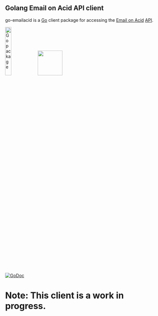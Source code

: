 Golang Email on Acid API client
------------------------
go-emailacid is a [Go](http://golang.org/) client package for accessing the [Email on Acid](https://www.emailonacid.com) [API](https://api.emailonacid.com/docs/latest/overview).

<a href="http://golang.org"><img alt="Go package" src="https://golang.org/doc/gopher/appenginegophercolor.jpg" width="20%" /></a>
<a href="http://trello.com"><img src="https://www.emailonacid.com/images/logos/white-splat.png" style="height: 80px; margin-bottom: 2em;"></a>

[![GoDoc](https://godoc.org/github.com/diogogmt/go-emailacid?status.png)](https://godoc.org/github.com/diogogmt/go-emailacid)


# Note: This client is a work in progress.
